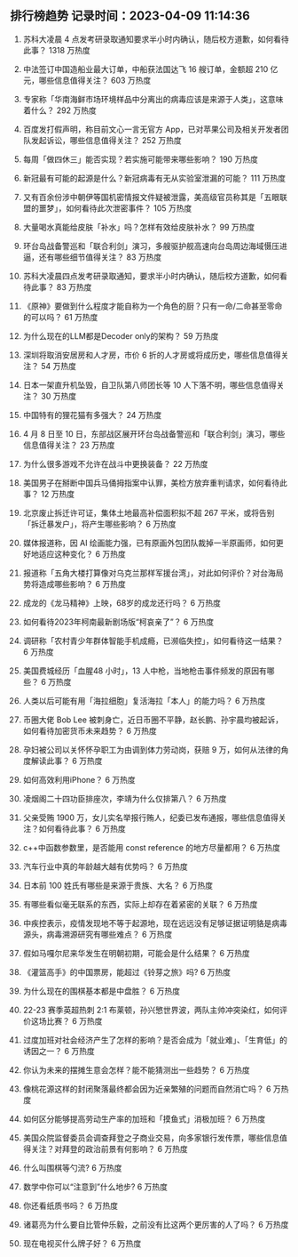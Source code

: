 
## 排行榜趋势 记录时间：2023-04-09 11:14:36
  
  1. 苏科大凌晨 4 点发考研录取通知要求半小时内确认，随后校方道歉，如何看待此事？ 1318 万热度
    
  2. 中法签订中国造船业最大订单，中船获法国达飞 16 艘订单，金额超 210 亿元，哪些信息值得关注？ 603 万热度
    
  3. 专家称「华南海鲜市场环境样品中分离出的病毒应该是来源于人类」，这意味着什么？ 292 万热度
    
  4. 百度发打假声明，称目前文心一言无官方 App，已对苹果公司及相关开发者团队发起诉讼，哪些信息值得关注？ 252 万热度
    
  5. 每周「做四休三」能否实现？若实施可能带来哪些影响？ 190 万热度
    
  6. 新冠最有可能的起源是什么？新冠病毒有无从实验室泄漏的可能？ 111 万热度
    
  7. 又有百余份涉中朝伊等国机密情报文件疑被泄露，美高级官员称其是「五眼联盟的噩梦」，如何看待此次泄密事件？ 105 万热度
    
  8. 大量喝水真能给皮肤「补水」吗？怎样有效给皮肤补水？ 99 万热度
    
  9. 环台岛战备警巡和「联合利剑」演习，多艘驱护舰高速向台岛周边海域慑压进逼，还有哪些细节值得关注？ 83 万热度
    
  10. 苏科大凌晨四点发考研录取通知，要求半小时内确认，随后校方道歉，如何看待此事？ 83 万热度
    
  11. 《原神》要做到什么程度才能自称为一个角色的厨？只有一命/二命甚至零命的可以吗？ 61 万热度
    
  12. 为什么现在的LLM都是Decoder only的架构？ 59 万热度
    
  13. 深圳将取消安居房和人才房，市价 6 折的人才房或将成历史，哪些信息值得关注？ 54 万热度
    
  14. 日本一架直升机坠毁，自卫队第八师团长等 10 人下落不明，哪些信息值得关注？ 30 万热度
    
  15. 中国特有的狸花猫有多强大？ 24 万热度
    
  16. 4 月 8 日至 10 日，东部战区展开环台岛战备警巡和「联合利剑」演习，哪些信息值得关注？ 23 万热度
    
  17. 为什么很多游戏不允许在战斗中更换装备？ 22 万热度
    
  18. 美国男子在掰断中国兵马俑拇指案中认罪，美检方放弃重判请求，如何看待此事？ 12 万热度
    
  19. 北京废止拆迁许可证，集体土地最高补偿面积拟不超 267 平米，或将告别「拆迁暴发户」，将产生哪些影响？ 6 万热度
    
  20. 媒体报道称，因 AI 绘画能力强，已有原画外包团队裁掉一半原画师，如何更好地适应这种变化？ 6 万热度
    
  21. 报道称「五角大楼打算像对乌克兰那样军援台湾」，对此如何评价？对台海局势将造成哪些影响？ 6 万热度
    
  22. 成龙的《龙马精神》上映，68岁的成龙还行吗？ 6 万热度
    
  23. 如何看待2023年柯南最新剧场版“柯哀亲了”？ 6 万热度
    
  24. 调研称「农村青少年群体智能手机成瘾，已濒临失控」，如何看待这一结果？ 6 万热度
    
  25. 美国费城经历「血腥48 小时」，13 人中枪，当地枪击事件频发的原因有哪些？ 6 万热度
    
  26. 人类以后可能有用「海拉细胞」复活海拉「本人」的能力吗？ 6 万热度
    
  27. 币圈大佬 Bob Lee 被刺身亡，近日币圈不平静，赵长鹏、孙宇晨均被起诉，如何看待加密货币未来趋势？ 6 万热度
    
  28. 孕妇被公司以关怀怀孕职工为由调到体力劳动岗，获赔 9 万，如何从法律的角度解读此事？ 6 万热度
    
  29. 如何高效利用iPhone？ 6 万热度
    
  30. 凌烟阁二十四功臣排座次，李靖为什么仅排第八？ 6 万热度
    
  31. 父亲受贿 1900 万，女儿实名举报行贿人，纪委已发布通报，哪些信息值得关注？如何看待此事？ 6 万热度
    
  32. c++中函数参数里，是否能用 const reference 的地方尽量都用？ 6 万热度
    
  33. 汽车行业中真的年龄越大越有优势吗？ 6 万热度
    
  34. 日本前 100 姓氏有哪些是来源于贵族、大名？ 6 万热度
    
  35. 有哪些看似毫无联系的东西，实际上却存在着紧密的关联？ 6 万热度
    
  36. 中疾控表示，疫情发现地不等于起源地，现在远远没有足够证据证明貉是病毒源头，病毒溯源研究有哪些难点？ 6 万热度
    
  37. 假如马嘎尔尼来华发生在明朝初期，可能会是什么结果？ 6 万热度
    
  38. 《灌篮高手》的中国票房，能超过《铃芽之旅》吗? 6 万热度
    
  39. 为什么现在的围棋基本都是中盘胜？ 6 万热度
    
  40. 22-23 赛季英超热刺 2:1 布莱顿，孙兴慜世界波，两队主帅冲突染红，如何评价这场比赛？ 6 万热度
    
  41. 过度加班对社会经济产生了怎样的影响？是否会成为「就业难」、「生育低」的诱因之一？ 6 万热度
    
  42. 你认为未来的摆摊生意会怎样？能不能猜测出一些趋势？ 6 万热度
    
  43. 像桃花源这样的封闭聚落最终都会因为近亲繁殖的问题而自然消亡吗？ 6 万热度
    
  44. 如何区分能够提高劳动生产率的加班和「摸鱼式」消极加班？ 6 万热度
    
  45. 美国众院监督委员会调查拜登之子商业交易，向多家银行发传票，哪些信息值得关注？对拜登的政治前景有何影响？ 6 万热度
    
  46. 什么叫围棋等勺流? 6 万热度
    
  47. 数学中你可以“注意到”什么地步? 6 万热度
    
  48. 你还看纸质书吗？ 6 万热度
    
  49. 诸葛亮为什么要自比管仲乐毅，之前没有比这两个更厉害的人了吗？ 6 万热度
    
  50. 现在电视买什么牌子好？ 6 万热度
    